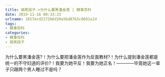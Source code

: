 ```yaml
---
title: 搞笑段子->为什么要黑潘金莲 | 糗事百科
date: 2019-11-16 00:33:23
urlname: 1017ecd2172b6d20a5bd8763c8681a1d
tags: 
- 糗事百科
categories:
- 糗事百科
- 搞笑段子
---
```

为什么要黑潘金莲?！为什么要把潘金莲作为反面教材?！为什么提到潘金莲都是统一的不守妇道的评价?！我要为她平反！我要为她正名！————毕竟她这一辈子只跟两个男人睡过不是吗？


